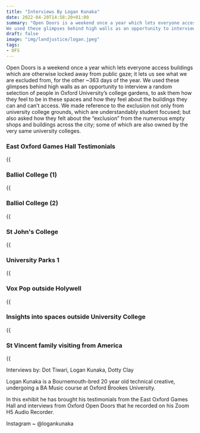 ```yaml
---
title: "Interviews By Logan Kunaka"
date: 2022-04-20T14:58:20+01:00
summary: "Open Doors is a weekend once a year which lets everyone access buildings which are otherwise locked away from public gaze; it lets us see what we are excluded from, for the other ~363 days of the year. 
We used these glimpses behind high walls as an opportunity to interview a random selection of people in Oxford University’s college gardens, to ask them how they feel to be in these spaces and how they feel about the buildings they can and can’t access. We made reference to the exclusion not only from university college grounds, which are understandably student focused; but also asked how they felt about the “exclusion” from the numerous empty shops and buildings across the city; some of which are also owned by the very same university colleges."
draft: false
image: "img/landjustice/logan.jpeg"
tags:
- OFS
---
```


Open Doors is a weekend once a year which lets everyone access buildings which are otherwise locked away from public gaze; it lets us see what we are excluded from, for the other ~363 days of the year. 
We used these glimpses behind high walls as an opportunity to interview a random selection of people in Oxford University’s college gardens, to ask them how they feel to be in these spaces and how they feel about the buildings they can and can’t access. We made reference to the exclusion not only from university college grounds, which are understandably student focused; but also asked how they felt about the “exclusion” from the numerous empty shops and buildings across the city; some of which are also owned by the very same university colleges.


### East Oxford Games Hall Testimonials

{{<audio src="audio/landjustice/Games Hall Testimonials.mp3" >}}

### Balliol College (1)

{{<audio src="audio/landjustice/Interview Balliol college 1.mp3" >}}


### Balliol College (2)

{{<audio src="audio/landjustice/Interview Balliol College 2.mp3" >}}

### St John's College

{{<audio src="audio/landjustice/Interview St Johns college 1.mp3" >}}

### University Parks 1

{{<audio src="audio/landjustice/Interview University Parks 1.mp3" >}}

### Vox Pop outside Holywell

{{<audio src="audio/landjustice/Logan - Vix pop on the open day outside Holywell 125.mp4">}}

### Insights into spaces outside University College

{{<audio src="audio/landjustice/Logan - Insights into spaces outside university college.mp4">}}

### St Vincent family visiting from America

{{<audio src="audio/landjustice/Logan - St Vincent family visiting from America at University College.mp4">}}

Interviews by: Dot Tiwari, Logan Kunaka, Dotty Clay

Logan Kunaka is a Bournemouth-bred 20 year old technical creative, undergoing a BA Music course at Oxford Brookes University.

In this exhibit he has brought his testimonials from the East Oxford Games Hall and interviews from Oxford Open Doors that he recorded on his Zoom H5 Audio Recorder.

Instagram ~ @logankunaka